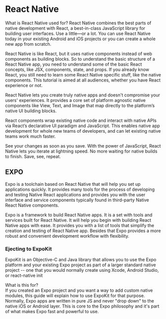# React Native
What is React Native used for?
React Native combines the best parts of native development with React, a best-in-class JavaScript library for building user interfaces. Use a little—or a lot. You can use React Native today in your existing Android and iOS projects or you can create a whole new app from scratch.  

React Native is like React, but it uses native components instead of web components as building blocks. So to understand the basic structure of a React Native app, you need to understand some of the basic React concepts, like JSX, components, state, and props. If you already know React, you still need to learn some React Native specific stuff, like the native components. This tutorial is aimed at all audiences, whether you have React experience or not.  

React Native lets you create truly native apps and doesn't compromise your users' experiences. It provides a core set of platform agnostic native components like View, Text, and Image that map directly to the platform’s native UI building blocks.  

React components wrap existing native code and interact with native APIs via React’s declarative UI paradigm and JavaScript. This enables native app development for whole new teams of developers, and can let existing native teams work much faster.  

See your changes as soon as you save. With the power of JavaScript, React Native lets you iterate at lightning speed. No more waiting for native builds to finish. Save, see, repeat.  

## EXPO 
Expo is a toolchain based on React Native that will help you set up applications quickly. It provides many tools for the process of developing and testing Native React applications and provides you with the user interface and service components typically found in third-party Native React Native components.

Expo is a framework to build React Native apps. It is a set with tools and services built for React Native. It will help you begin with building React Native apps with ease. It provides you with a list of tools that simplify the creation and testing of React Native app. Besides that Expo provides a more robust and convenient development workflow with flexibility.

### Ejecting to ExpoKit
ExpoKit is an Objective-C and Java library that allows you to use the Expo platform and your existing Expo project as part of a larger standard native project -- one that you would normally create using Xcode, Android Studio, or react-native init  

What is this for?  
If you created an Expo project and you want a way to add custom native modules, this guide will explain how to use ExpoKit for that purpose.  
Normally, Expo apps are written in pure JS and never "drop down" to the native iOS or Android layer. This is core to the Expo philosophy and it's part of what makes Expo fast and powerful to use.  

